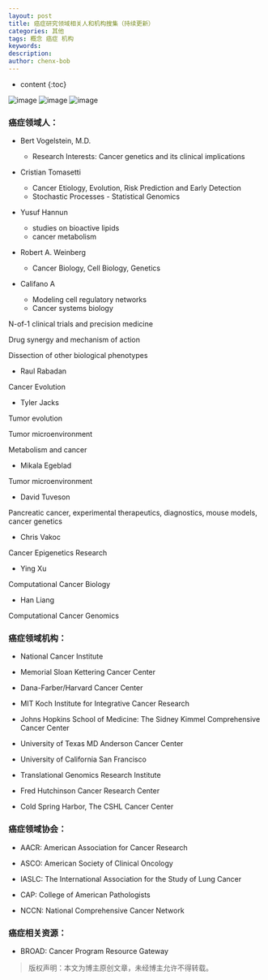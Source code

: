 ```yaml
---
layout: post
title: 癌症研究领域相关人和机构搜集（持续更新）
categories: 其他
tags: 概念 癌症 机构
keywords: 
description: 
author: chenx-bob
---
```


* content
{:toc}


![image](https://cl.ly/1o402l3p2X30/Image%202017-03-30%20at%205.00.30%20pm.png)
![image](https://cl.ly/3x3z1T3a2u2u/Image%202017-03-30%20at%205.00.09%20pm.png)
![image](https://cl.ly/182h2p1Y2D3s/Image%202017-03-30%20at%204.59.43%20pm.png)







### 癌症领域人：

* Bert Vogelstein, M.D.
  - Research Interests: Cancer genetics and its clinical implications

* Cristian Tomasetti 
  - Cancer Etiology, Evolution, Risk Prediction and Early Detection 
  - Stochastic Processes - Statistical Genomics

* Yusuf Hannun

  - studies on bioactive lipids
  - cancer metabolism

* Robert A. Weinberg

  - Cancer Biology, Cell Biology, Genetics

* Califano A

  - Modeling cell regulatory networks
  - Cancer systems biology

 N-of-1 clinical trials and precision medicine

 Drug synergy and mechanism of action

 Dissection of other biological phenotypes


* Raul Rabadan

 Cancer Evolution

* Tyler Jacks

 Tumor evolution

 Tumor microenvironment

 Metabolism and cancer

* Mikala Egeblad

 Tumor microenvironment

* David Tuveson

 Pancreatic cancer, experimental therapeutics, diagnostics, mouse models, cancer genetics

* Chris Vakoc

 Cancer Epigenetics Research

* Ying Xu

 Computational Cancer Biology

* Han Liang

 Computational Cancer Genomics

### 癌症领域机构：

* National Cancer Institute

* Memorial Sloan Kettering Cancer Center

* Dana-Farber/Harvard Cancer Center

* MIT Koch Institute for Integrative Cancer Research

* Johns Hopkins School of Medicine: The Sidney Kimmel Comprehensive Cancer Center 

* University of Texas MD Anderson Cancer Center

* University of California San Francisco

* Translational Genomics Research Institute
 
* Fred Hutchinson Cancer Research Center

* Cold Spring Harbor, The CSHL Cancer Center

### 癌症领域协会：

* AACR: American Association for Cancer Research

* ASCO: American Society of Clinical Oncology

* IASLC: The International Association for the Study of Lung Cancer

* CAP: College of American Pathologists

* NCCN: National Comprehensive Cancer Network

### 癌症相关资源：

* BROAD: Cancer Program Resource Gateway




> 版权声明：本文为博主原创文章，未经博主允许不得转载。
